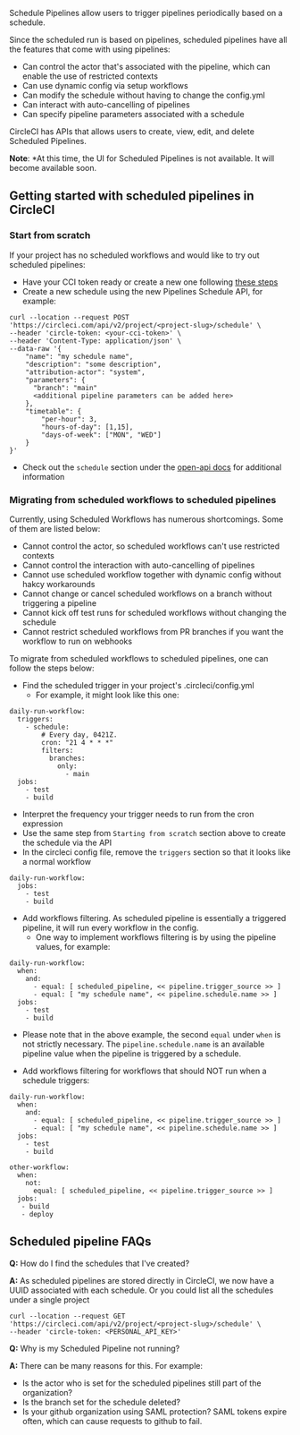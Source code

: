 Schedule Pipelines allow users to trigger pipelines periodically based on a schedule.

Since the scheduled run is based on pipelines, scheduled pipelines have all the features that come with using pipelines:

- Can control the actor that's associated with the pipeline, which can enable the use of restricted contexts
- Can use dynamic config via setup workflows
- Can modify the schedule without having to change the config.yml
- Can interact with auto-cancelling of pipelines
- Can specify pipeline parameters associated with a schedule

CircleCI has APIs that allows users to create, view, edit, and delete Scheduled Pipelines.

**Note**: *At this time, the UI for Scheduled Pipelines is not available. It will become available soon.

## Getting started with scheduled pipelines in CircleCI

### Start from scratch
If your project has no scheduled workflows and would like to try out scheduled pipelines:

- Have your CCI token ready or create a new one following [these steps](https://circleci.com/docs/2.0/managing-api-tokens/)
- Create a new schedule using the new Pipelines Schedule API, for example:

```
curl --location --request POST 'https://circleci.com/api/v2/project/<project-slug>/schedule' \
--header 'circle-token: <your-cci-token>' \
--header 'Content-Type: application/json' \
--data-raw '{
    "name": "my schedule name",
    "description": "some description",
    "attribution-actor": "system",
    "parameters": {
      "branch": "main"
      <additional pipeline parameters can be added here>
    },
    "timetable": {
        "per-hour": 3,
        "hours-of-day": [1,15],
        "days-of-week": ["MON", "WED"]
    }
}'
```

- Check out the `schedule` section under the [open-api docs](https://circleci.com/docs/api/v2/) for additional information

### Migrating from scheduled workflows to scheduled pipelines

Currently, using Scheduled Workflows has numerous shortcomings. Some of them are listed below:

- Cannot control the actor, so scheduled workflows can't use restricted contexts
- Cannot control the interaction with auto-cancelling of pipelines
- Cannot use scheduled workflow together with dynamic config without hakcy workarounds
- Cannot change or cancel scheduled workflows on a branch without triggering a pipeline
- Cannot kick off test runs for scheduled workflows without changing the schedule
- Cannot restrict scheduled workflows from PR branches if you want the workflow to run on webhooks

To migrate from scheduled workflows to scheduled pipelines, one can follow the steps below:

- Find the scheduled trigger in your project's .circleci/config.yml
    - For example, it might look like this one:

```
daily-run-workflow:
  triggers:
    - schedule:
        # Every day, 0421Z.
        cron: "21 4 * * *"
        filters:
          branches:
            only:
              - main
  jobs:
    - test
    - build
```

- Interpret the frequency your trigger needs to run from the cron expression
- Use the same step from `Starting from scratch` section above to create the schedule via the API
- In the circleci config file, remove the `triggers` section so that it looks like a normal workflow

```
daily-run-workflow:
  jobs:
    - test
    - build
```

- Add workflows filtering. As scheduled pipeline is essentially a triggered pipeline, it will run every workflow in the config.
    - One way to implement workflows filtering is by using the pipeline values, for example:

```
daily-run-workflow:
  when:
    and:
      - equal: [ scheduled_pipeline, << pipeline.trigger_source >> ]
      - equal: [ "my schedule name", << pipeline.schedule.name >> ]
  jobs:
    - test
    - build
```

- Please note that in the above example, the second `equal` under `when` is not strictly necessary. The `pipeline.schedule.name` is an available pipeline value when the pipeline is triggered by a schedule.


- Add workflows filtering for workflows that should NOT run when a schedule triggers:

```
daily-run-workflow:
  when:
    and:
      - equal: [ scheduled_pipeline, << pipeline.trigger_source >> ]
      - equal: [ "my schedule name", << pipeline.schedule.name >> ]
  jobs:
    - test
    - build

other-workflow:
  when:
    not:
      equal: [ scheduled_pipeline, << pipeline.trigger_source >> ]
  jobs:
   - build
   - deploy
```

## Scheduled pipeline FAQs

**Q:** How do I find the schedules that I've created?

**A:** As scheduled pipelines are stored directly in CircleCI, we now have a UUID associated with each schedule. Or you could list all the schedules under a single project

```
curl --location --request GET 'https://circleci.com/api/v2/project/<project-slug>/schedule' \
--header 'circle-token: <PERSONAL_API_KEY>'
```

**Q:** Why is my Scheduled Pipeline not running?

**A:** There can be many reasons for this. For example:
- Is the actor who is set for the scheduled pipelines still part of the organization?
- Is the branch set for the schedule deleted?
- Is your github organization using SAML protection? SAML tokens expire often, which can cause requests to github to fail.
